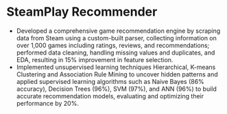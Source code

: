 # SteamPlay Recommender
* Developed a comprehensive game recommendation engine by scraping data from Steam using a custom-built parser, collecting information on over 1,000 games including ratings, reviews, and recommendations; performed data cleaning, handling missing values and duplicates, and EDA, resulting in 15% improvement in feature selection. 
* Implemented unsupervised learning techniques Hierarchical, K-means Clustering and Association Rule Mining to uncover hidden patterns and applied supervised learning algorithms such as Naive Bayes (86% accuracy), Decision Trees (96%), SVM (97%), and ANN (96%) to build accurate recommendation models, evaluating and optimizing their performance by 20%. 
